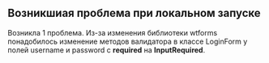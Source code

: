 
## Возникшиая проблема при локальном запуске
Возникла 1 проблема. 
Из-за изменения библиотеки wtforms понадобилось изменение методов валидатора в классе LoginForm у полей username и password с **required** на **InputRequired**.

